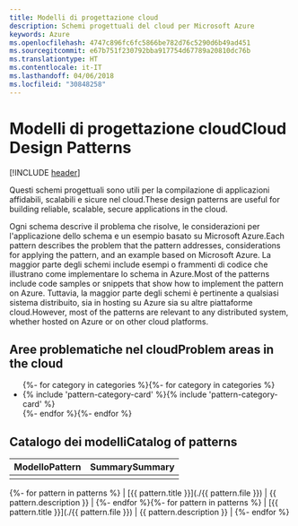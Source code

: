 ```yaml
---
title: Modelli di progettazione cloud
description: Schemi progettuali del cloud per Microsoft Azure
keywords: Azure
ms.openlocfilehash: 4747c896fc6fc5866be782d76c5290d6b49ad451
ms.sourcegitcommit: e67b751f230792bba917754d67789a20810dc76b
ms.translationtype: HT
ms.contentlocale: it-IT
ms.lasthandoff: 04/06/2018
ms.locfileid: "30848258"
---
```

# <a name="cloud-design-patterns"></a><span data-ttu-id="b2da4-104">Modelli di progettazione cloud</span><span class="sxs-lookup"><span data-stu-id="b2da4-104">Cloud Design Patterns</span></span>

[!INCLUDE [header](../../_includes/header.md)]

<span data-ttu-id="b2da4-105">Questi schemi progettuali sono utili per la compilazione di applicazioni affidabili, scalabili e sicure nel cloud.</span><span class="sxs-lookup"><span data-stu-id="b2da4-105">These design patterns are useful for building reliable, scalable, secure applications in the cloud.</span></span>

<span data-ttu-id="b2da4-106">Ogni schema descrive il problema che risolve, le considerazioni per l'applicazione dello schema e un esempio basato su Microsoft Azure.</span><span class="sxs-lookup"><span data-stu-id="b2da4-106">Each pattern describes the problem that the pattern addresses, considerations for applying the pattern, and an example based on Microsoft Azure.</span></span> <span data-ttu-id="b2da4-107">La maggior parte degli schemi include esempi o frammenti di codice che illustrano come implementare lo schema in Azure.</span><span class="sxs-lookup"><span data-stu-id="b2da4-107">Most of the patterns include code samples or snippets that show how to implement the pattern on Azure.</span></span> <span data-ttu-id="b2da4-108">Tuttavia, la maggior parte degli schemi è pertinente a qualsiasi sistema distribuito, sia in hosting su Azure sia su altre piattaforme cloud.</span><span class="sxs-lookup"><span data-stu-id="b2da4-108">However, most of the patterns are relevant to any distributed system, whether hosted on Azure or on other cloud platforms.</span></span>

## <a name="problem-areas-in-the-cloud"></a><span data-ttu-id="b2da4-109">Aree problematiche nel cloud</span><span class="sxs-lookup"><span data-stu-id="b2da4-109">Problem areas in the cloud</span></span>

<ul id="categories" class="panel">
<span data-ttu-id="b2da4-110">{%- for category in categories %}</span><span class="sxs-lookup"><span data-stu-id="b2da4-110">{%- for category in categories %}</span></span>
    <li>
    <span data-ttu-id="b2da4-111">{% include 'pattern-category-card' %}</span><span class="sxs-lookup"><span data-stu-id="b2da4-111">{% include 'pattern-category-card' %}</span></span>
    </li>
<span data-ttu-id="b2da4-112">{%- endfor %}</span><span class="sxs-lookup"><span data-stu-id="b2da4-112">{%- endfor %}</span></span>
</ul>

## <a name="catalog-of-patterns"></a><span data-ttu-id="b2da4-113">Catalogo dei modelli</span><span class="sxs-lookup"><span data-stu-id="b2da4-113">Catalog of patterns</span></span>

| <span data-ttu-id="b2da4-114">Modello</span><span class="sxs-lookup"><span data-stu-id="b2da4-114">Pattern</span></span> | <span data-ttu-id="b2da4-115">Summary</span><span class="sxs-lookup"><span data-stu-id="b2da4-115">Summary</span></span> |
|---------|---------|
|         |         |

<span data-ttu-id="b2da4-116">{%- for pattern in patterns %} | [{{ pattern.title }}](./{{ pattern.file }}) | {{ pattern.description }} | {%- endfor %}</span><span class="sxs-lookup"><span data-stu-id="b2da4-116">{%- for pattern in patterns %} | [{{ pattern.title }}](./{{ pattern.file }}) | {{ pattern.description }} | {%- endfor %}</span></span>
